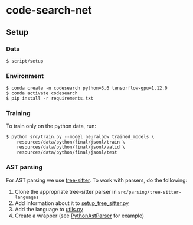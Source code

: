 # code-search-net

## Setup

### Data

`$ script/setup`

### Environment

```
$ conda create -n codesearch python=3.6 tensorflow-gpu=1.12.0
$ conda activate codesearch
$ pip install -r requirements.txt
```

### Training

To train only on the python data, run:

```
$ python src/train.py --model neuralbow trained_models \
    resources/data/python/final/jsonl/train \
    resources/data/python/final/jsonl/valid \
    resources/data/python/final/jsonl/test
```

### AST parsing

For AST parsing we use [tree-sitter](https://github.com/tree-sitter/tree-sitter).
To work with parsers, do the following:

1. Clone the appropriate tree-sitter parser in `src/parsing/tree-sitter-languages`
2. Add information about it to [setup_tree_sitter.py](src/processing/setup_tree_sitter.py)
3. Add the language to [utils.py](src/processing/utils.py)
4. Create a wrapper (see [PythonAstParser](src/processing/ast_parsers/tree_sitter_parsers.py) for example)  
